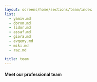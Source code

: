```yaml
---
layout: screens/home/sections/team/index
list:
  - yaniv.md
  - doron.md
  - lidor.md
  - assaf.md
  - giora.md
  - evgeny.md
  - miki.md
  - raz.md

title: team
---
```


#### Meet our professional team
